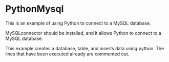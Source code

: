 # PythonMysql

This is an example of using Python to connect to a MySQL database.

MySQLconnector should be installed, and it allows Python to connect to a MySQL database.

This example creates a database, table, and inserts data using python.  The lines that have been executed already are commented out.
